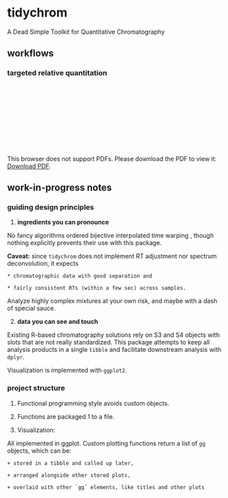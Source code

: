 # tidychrom

A Dead Simple Toolkit for Quantitative Chromatography

## workflows

### targeted relative quantitation

<object data="https://github.com/octopode/tidychrom/blob/master/img/20200414_masterBPC.pdf" type="application/pdf" width="700px" height="700px">
    <embed src="https://github.com/octopode/tidychrom/blob/master/img/20200414_masterBPC.pdf">
        <p>This browser does not support PDFs. Please download the PDF to view it: <a href="https://github.com/octopode/tidychrom/blob/master/img/20200414_masterBPC.pdf">Download PDF</a>.</p>
    </embed>
</object>

## work-in-progress notes

### guiding design principles

1. **ingredients you can pronounce**

No fancy algorithms <cough> ordered bijective interpolated time warping </cough>, 
though nothing explicitly prevents their use with this package.

**Caveat:** since `tidychrom` does not implement RT adjustment nor spectrum
deconvolution, it expects 

	* chromatographic data with good separation and 
	
	* fairly consistent RTs (within a few sec) across samples.
	
Analyze highly complex mixtures at your own risk, and maybe with a dash of special sauce.

2. **data you can see and touch**

Existing R-based chromatography solutions rely on S3 and S4 objects with slots
that are not really standardized. This package attempts to keep all analysis
products in a single `tibble` and facilitate downstream analysis with `dplyr`.

Visualization is implemented with `ggplot2`.

### project structure

1. Functional programming style avoids custom objects.

2. Functions are packaged 1 to a file.
	
3. Visualization:

All implemented in ggplot. Custom plotting functions return a list of `gg` objects,
which can be:

	+ stored in a tibble and called up later,
	
	+ arranged alongside other stored plots,
	
	+ overlaid with other `gg` elements, like titles and other plots
